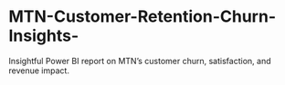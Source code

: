 # MTN-Customer-Retention-Churn-Insights-
Insightful Power BI report on MTN’s customer churn, satisfaction, and revenue impact.
